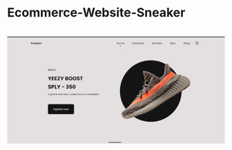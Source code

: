 # Ecommerce-Website-Sneaker
<h1 align="center">
    <img alt="" title="" src="github/ecommerce.png" />
</h1>
